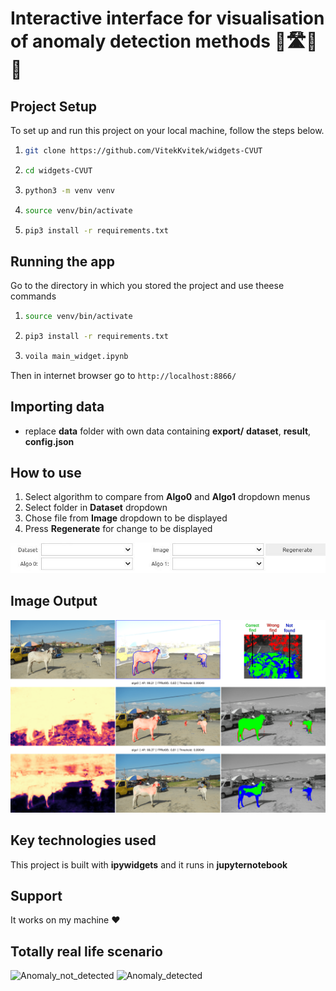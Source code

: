 # Interactive interface for visualisation of anomaly detection methods 🚙🛣️🐖💥

## Project Setup

To set up and run this project on your local machine, follow the steps below.
1. ```bash
   git clone https://github.com/VitekKvitek/widgets-CVUT
2. ```bash
   cd widgets-CVUT
3. ```bash
   python3 -m venv venv
4. ```bash
   source venv/bin/activate
5. ```bash
   pip3 install -r requirements.txt
## Running the app
Go to the directory in which you stored the project and use theese commands
1. ```bash
   source venv/bin/activate
2. ```bash
   pip3 install -r requirements.txt
3. ```bash
   voila main_widget.ipynb
Then in internet browser go to ``http://localhost:8866/`` 
## Importing data
* replace **data** folder with own data containing **export/** **dataset**, **result**, **config.json**
  
## How to use
1. Select algorithm to compare from **Algo0** and **Algo1** dropdown menus
2. Select folder in **Dataset** dropdown
3. Chose file from **Image** dropdown to be displayed
4. Press **Regenerate** for change to be displayed

![dropdown](assets/dropdowns.jpg)

## Image Output
![dropdown](assets/example_output.png)
## Key technologies used
This project is built with **ipywidgets** and it runs in **jupyternotebook**
## Support
It works on my machine ❤️
## Totally real life scenario
![Anomaly_not_detected](https://media0.giphy.com/media/v1.Y2lkPTc5MGI3NjExYzR6YnkyZDZwZnRmaHhhYWtqb2Jmd2hzZ2RxaDhibnBkZWxndGxnMiZlcD12MV9pbnRlcm5hbF9naWZfYnlfaWQmY3Q9Zw/OH2rL6DVTNpte/200.webp)
![Anomaly_detected](https://media.giphy.com/media/3o7TKWhdXIAIRgO7kY/giphy.gif?cid=790b76117xb7m6lwel6h6eizdbbvobz8a99jslc02glxf7x7&ep=v1_gifs_search&rid=giphy.gif&ct=g)
